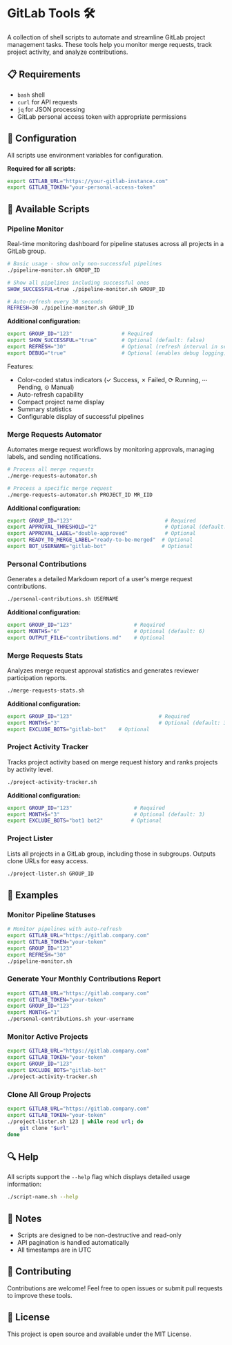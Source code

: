 # GitLab Tools 🛠️

A collection of shell scripts to automate and streamline GitLab project management tasks. These tools help you monitor merge requests, track project activity, and analyze contributions.

## 📋 Requirements

- `bash` shell
- `curl` for API requests
- `jq` for JSON processing
- GitLab personal access token with appropriate permissions

## 🔧 Configuration

All scripts use environment variables for configuration.

**Required for all scripts:**
```bash
export GITLAB_URL="https://your-gitlab-instance.com"
export GITLAB_TOKEN="your-personal-access-token"
```

## 🚀 Available Scripts

### Pipeline Monitor

Real-time monitoring dashboard for pipeline statuses across all projects in a GitLab group.

```bash
# Basic usage - show only non-successful pipelines
./pipeline-monitor.sh GROUP_ID

# Show all pipelines including successful ones
SHOW_SUCCESSFUL=true ./pipeline-monitor.sh GROUP_ID

# Auto-refresh every 30 seconds
REFRESH=30 ./pipeline-monitor.sh GROUP_ID
```

**Additional configuration:**
```bash
export GROUP_ID="123"                # Required
export SHOW_SUCCESSFUL="true"        # Optional (default: false)
export REFRESH="30"                  # Optional (refresh interval in seconds)
export DEBUG="true"                  # Optional (enables debug logging)
```

Features:
- Color-coded status indicators (✓ Success, ✗ Failed, ⟳ Running, ⋯ Pending, ⊙ Manual)
- Auto-refresh capability
- Compact project name display
- Summary statistics
- Configurable display of successful pipelines

### Merge Requests Automator

Automates merge request workflows by monitoring approvals, managing labels, and sending notifications.

```bash
# Process all merge requests
./merge-requests-automator.sh

# Process a specific merge request
./merge-requests-automator.sh PROJECT_ID MR_IID
```

**Additional configuration:**
```bash
export GROUP_ID="123"                              # Required
export APPROVAL_THRESHOLD="2"                      # Optional (default: 2)
export APPROVAL_LABEL="double-approved"            # Optional
export READY_TO_MERGE_LABEL="ready-to-be-merged"  # Optional
export BOT_USERNAME="gitlab-bot"                  # Optional
```

### Personal Contributions

Generates a detailed Markdown report of a user's merge request contributions.

```bash
./personal-contributions.sh USERNAME
```

**Additional configuration:**
```bash
export GROUP_ID="123"                    # Required
export MONTHS="6"                        # Optional (default: 6)
export OUTPUT_FILE="contributions.md"    # Optional
```

### Merge Requests Stats

Analyzes merge request approval statistics and generates reviewer participation reports.

```bash
./merge-requests-stats.sh
```

**Additional configuration:**
```bash
export GROUP_ID="123"                            # Required
export MONTHS="3"                                # Optional (default: 3)
export EXCLUDE_BOTS="gitlab-bot"    # Optional
```

### Project Activity Tracker

Tracks project activity based on merge request history and ranks projects by activity level.

```bash
./project-activity-tracker.sh
```

**Additional configuration:**
```bash
export GROUP_ID="123"                    # Required
export MONTHS="3"                        # Optional (default: 3)
export EXCLUDE_BOTS="bot1 bot2"         # Optional
```

### Project Lister

Lists all projects in a GitLab group, including those in subgroups. Outputs clone URLs for easy access.

```bash
./project-lister.sh GROUP_ID
```

## 📝 Examples

### Monitor Pipeline Statuses
```bash
# Monitor pipelines with auto-refresh
export GITLAB_URL="https://gitlab.company.com"
export GITLAB_TOKEN="your-token"
export GROUP_ID="123"
export REFRESH="30"
./pipeline-monitor.sh
```

### Generate Your Monthly Contributions Report
```bash
export GITLAB_URL="https://gitlab.company.com"
export GITLAB_TOKEN="your-token"
export GROUP_ID="123"
export MONTHS="1"
./personal-contributions.sh your-username
```

### Monitor Active Projects
```bash
export GITLAB_URL="https://gitlab.company.com"
export GITLAB_TOKEN="your-token"
export GROUP_ID="123"
export EXCLUDE_BOTS="gitlab-bot"
./project-activity-tracker.sh
```

### Clone All Group Projects
```bash
export GITLAB_URL="https://gitlab.company.com"
export GITLAB_TOKEN="your-token"
./project-lister.sh 123 | while read url; do
    git clone "$url"
done
```

## 🔍 Help

All scripts support the `--help` flag which displays detailed usage information:
```bash
./script-name.sh --help
```

## 📌 Notes

- Scripts are designed to be non-destructive and read-only
- API pagination is handled automatically
- All timestamps are in UTC

## 🤝 Contributing

Contributions are welcome! Feel free to open issues or submit pull requests to improve these tools.

## 📄 License

This project is open source and available under the MIT License.
